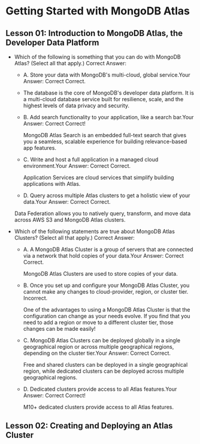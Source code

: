 # Getting Started with MongoDB Atlas

## Lesson 01: Introduction to MongoDB Atlas, the Developer Data Platform

- Which of the following is something that you can do with MongoDB Atlas? (Select all that apply.)
Correct Answer:

  - A. Store your data with MongoDB's multi-cloud, global service.Your Answer: Correct
  Correct.

  - The database is the core of MongoDB's developer data platform. It is a multi-cloud database service built for resilience, scale, and the highest levels of data privacy and security.

  - B. Add search functionality to your application, like a search bar.Your Answer: Correct
  Correct!

    MongoDB Atlas Search is an embedded full-text search that gives you a seamless, scalable experience for building relevance-based app features.

  - C. Write and host a full application in a managed cloud environment.Your Answer: Correct
  Correct.

    Application Services are cloud services that simplify building applications with Atlas.

  - D. Query across multiple Atlas clusters to get a holistic view of your data.Your Answer: Correct
  Correct.

  Data Federation allows you to natively query, transform, and move data across AWS S3 and MongoDB Atlas clusters.

- Which of the following statements are true about MongoDB Atlas Clusters? (Select all that apply.) Correct Answer:

  - A. A MongoDB Atlas Cluster is a group of servers that are connected via a network that hold copies of your data.Your Answer: Correct
Correct.  

    MongoDB Atlas Clusters are used to store copies of your data.

  - B. Once you set up and configure your MongoDB Atlas Cluster, you cannot make any changes to cloud-provider, region, or cluster tier.
  Incorrect.

    One of the advantages to using a MongoDB Atlas Cluster is that the configuration can change as your needs evolve. If you find that you need to add a region or move to a different cluster tier, those changes can be made easily!

  - C. MongoDB Atlas Clusters can be deployed globally in a single geographical region or across multiple geographical regions, depending on the cluster tier.Your Answer: Correct
  Correct.

    Free and shared clusters can be deployed in a single geographical region, while dedicated clusters can be deployed across multiple geographical regions.

  - D. Dedicated clusters provide access to all Atlas features.Your Answer: Correct 
  Correct!

    M10+ dedicated clusters provide access to all Atlas features.

## Lesson 02: Creating and Deploying an Atlas Cluster
